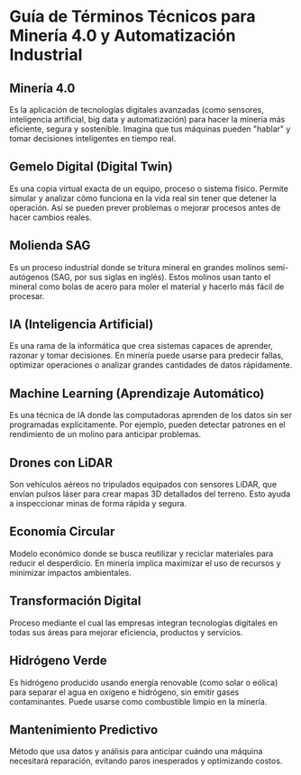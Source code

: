 # Guía de Términos Técnicos para Minería 4.0 y Automatización Industrial

## Minería 4.0  
Es la aplicación de tecnologías digitales avanzadas (como sensores, inteligencia artificial, big data y automatización) para hacer la minería más eficiente, segura y sostenible. Imagina que tus máquinas pueden "hablar" y tomar decisiones inteligentes en tiempo real.

## Gemelo Digital (Digital Twin)  
Es una copia virtual exacta de un equipo, proceso o sistema físico. Permite simular y analizar cómo funciona en la vida real sin tener que detener la operación. Así se pueden prever problemas o mejorar procesos antes de hacer cambios reales.

## Molienda SAG  
Es un proceso industrial donde se tritura mineral en grandes molinos semi-autógenos (SAG, por sus siglas en inglés). Estos molinos usan tanto el mineral como bolas de acero para moler el material y hacerlo más fácil de procesar.

## IA (Inteligencia Artificial)  
Es una rama de la informática que crea sistemas capaces de aprender, razonar y tomar decisiones. En minería puede usarse para predecir fallas, optimizar operaciones o analizar grandes cantidades de datos rápidamente.

## Machine Learning (Aprendizaje Automático)  
Es una técnica de IA donde las computadoras aprenden de los datos sin ser programadas explícitamente. Por ejemplo, pueden detectar patrones en el rendimiento de un molino para anticipar problemas.

## Drones con LiDAR  
Son vehículos aéreos no tripulados equipados con sensores LiDAR, que envían pulsos láser para crear mapas 3D detallados del terreno. Esto ayuda a inspeccionar minas de forma rápida y segura.

## Economía Circular  
Modelo económico donde se busca reutilizar y reciclar materiales para reducir el desperdicio. En minería implica maximizar el uso de recursos y minimizar impactos ambientales.

## Transformación Digital  
Proceso mediante el cual las empresas integran tecnologías digitales en todas sus áreas para mejorar eficiencia, productos y servicios.

## Hidrógeno Verde  
Es hidrógeno producido usando energía renovable (como solar o eólica) para separar el agua en oxígeno e hidrógeno, sin emitir gases contaminantes. Puede usarse como combustible limpio en la minería.

## Mantenimiento Predictivo  
Método que usa datos y análisis para anticipar cuándo una máquina necesitará reparación, evitando paros inesperados y optimizando costos.

